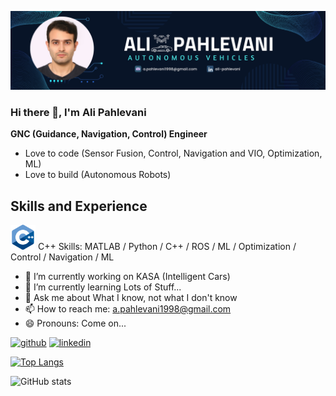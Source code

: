 ![Autonomous Vehicles](https://github.com/Ali-Pah/Ali-Pah/blob/main/Navy%20Blue%20Geometric%20Technology%20LinkedIn%20Banner.png)

### Hi there 👋, I'm Ali Pahlevani
**GNC (Guidance, Navigation, Control) Engineer**
* Love to code (Sensor Fusion, Control, Navigation and VIO, Optimization, ML)
* Love to build (Autonomous Robots)

## Skills and Experience
<img src="https://raw.githubusercontent.com/devicons/devicon/master/icons/cplusplus/cplusplus-original.svg" alt="cplusplus" width="40" height="40"/> C++
Skills: MATLAB / Python / C++ / ROS / ML / Optimization / Control / Navigation / ML

- 🔭 I’m currently working on KASA (Intelligent Cars) 
- 🌱 I’m currently learning Lots of Stuff... 
- 💬 Ask me about What I know, not what I don't know 
- 📫 How to reach me: a.pahlevani1998@gmail.com 
- 😄 Pronouns: Come on... 


[<img src='https://cdn.jsdelivr.net/npm/simple-icons@3.0.1/icons/github.svg' alt='github' height='40'>](https://github.com/ali-pah)  [<img src='https://cdn.jsdelivr.net/npm/simple-icons@3.0.1/icons/linkedin.svg' alt='linkedin' height='40'>](https://www.linkedin.com/in/ali-pahlevani/)  

[![Top Langs](https://github-readme-stats.vercel.app/api/top-langs/?username=ali-pah)](https://github.com/anuraghazra/github-readme-stats)

![GitHub stats](https://github-readme-stats.vercel.app/api?username=ali-pah&show_icons=true)  

